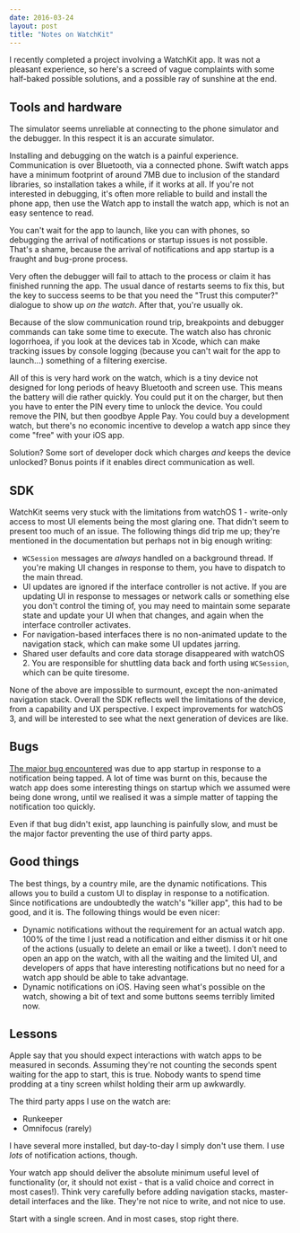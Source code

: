 ```yaml
--- 
date: 2016-03-24
layout: post
title: "Notes on WatchKit"
--- 
```


I recently completed a project involving a WatchKit app. It was not a pleasant experience, so here's a screed of vague complaints with some half-baked possible solutions, and a possible ray of sunshine at the end. 

<!--more-->

## Tools and hardware 

The simulator seems unreliable at connecting to the phone simulator and the debugger. In this respect it is an accurate simulator. 

Installing and debugging on the watch is a painful experience. Communication is over Bluetooth, via a connected phone. Swift watch apps have a minimum footprint of around 7MB due to inclusion of the standard libraries, so installation takes a while, if it works at all. If you're not interested in debugging, it's often more reliable to build and install the phone app, then use the Watch app to install the watch app, which is not an easy sentence to read. 

You can't wait for the app to launch, like you can with phones, so debugging the arrival of notifications or startup issues is not possible. That's a shame, because the arrival of notifications and app startup is a fraught and bug-prone process. 

Very often the debugger will fail to attach to the process or claim it has finished running the app. The usual dance of restarts seems to fix this, but the key to success seems to be that you need the "Trust this computer?" dialogue to show up _on the watch_. After that, you're usually ok. 

Because of the slow communication round trip, breakpoints and debugger commands can take some time to execute. The watch also has chronic logorrhoea, if you look at the devices tab in Xcode, which can make tracking issues by console logging (because you can't wait for the app to launch...) something of a filtering exercise. 

All of this is very hard work on the watch, which is a tiny device not designed for long periods of heavy Bluetooth and screen use. This means the battery will die rather quickly. You could put it on the charger, but then you have to enter the PIN every time to unlock the device. You could remove the PIN, but then goodbye Apple Pay. You could buy a development watch, but there's no economic incentive to develop a watch app since they come "free" with your iOS app. 

Solution? Some sort of developer dock which charges _and_ keeps the device unlocked? Bonus points if it enables direct communication as well. 

## SDK

WatchKit seems very stuck with the limitations from watchOS 1 - write-only access to most UI elements being the most glaring one. That didn't seem to present too much of an issue. The following things did trip me up; they're mentioned in the documentation but perhaps not in big enough writing:

- `WCSession` messages are _always_ handled on a background thread. If you're making UI changes in response to them, you have to dispatch to the main thread. 
- UI updates are ignored if the interface controller is not active. If you are updating UI in response to messages or network calls or something else you don't control the timing of, you may need to maintain some separate state and update your UI when that changes, and again when the interface controller activates. 
- For navigation-based interfaces there is no non-animated update to the navigation stack, which can make some UI updates jarring. 
- Shared user defaults and core data storage disappeared with watchOS 2. You are responsible for shuttling data back and forth using `WCSession`, which can be quite tiresome. 

None of the above are impossible to surmount, except the non-animated navigation stack. Overall the SDK reflects well the limitations of the device, from a capability and UX perspective. I expect improvements for watchOS 3, and will be interested to see what the next generation of devices are like. 

## Bugs

[The major bug encountered](http://openradar.me/25214443) was due to app startup in response to a notification being tapped. A lot of time was burnt on this, because the watch app does some interesting things on startup which we assumed were being done wrong, until we realised it was a simple matter of tapping the notification too quickly. 

Even if that bug didn't exist, app launching is painfully slow, and must be the major factor preventing the use of third party apps. 

##  Good things

The best things, by a country mile, are the dynamic notifications. This allows you to build a custom UI to display in response to a notification. Since notifications are undoubtedly the watch's "killer app", this had to be good, and it is. The following things would be even nicer:

- Dynamic notifications without the requirement for an actual watch app. 100% of the time I just read a notification and either dismiss it or hit one of the actions (usually to delete an email or like a tweet). I don't need to open an app on the watch, with all the waiting and the limited UI, and developers of apps that have interesting notifications but no need for a watch app should be able to take advantage. 
- Dynamic notifications on iOS. Having seen what's possible on the watch, showing a bit of text and some buttons seems terribly limited now. 

## Lessons

Apple say that you should expect interactions with watch apps to be measured in seconds. Assuming they're not counting the seconds spent waiting for the app to start, this is true. Nobody wants to spend time prodding at a tiny screen whilst holding their arm up awkwardly. 

The third party apps I use on the watch are: 

- Runkeeper
- Omnifocus (rarely)

I have several more installed, but day-to-day I simply don't use them. I use _lots_ of notification actions, though. 

Your watch app should deliver the absolute minimum useful level of functionality (or, it should not exist - that is a valid choice and correct in most cases!). Think very carefully before adding navigation stacks, master-detail interfaces and the like. They're not nice to write, and not nice to use. 

Start with a single screen. And in most cases, stop right there. 
